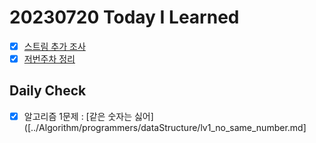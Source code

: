 # 20230720 Today I Learned
- [X] [스트림 추가 조사](../Java/stream.md)
- [X] [저번주차 정리](../question/Q20230713.md)

## Daily Check
- [X] 알고리즘 1문제 : [같은 숫자는 싫어]([../Algorithm/programmers/dataStructure/lv1_no_same_number.md]
